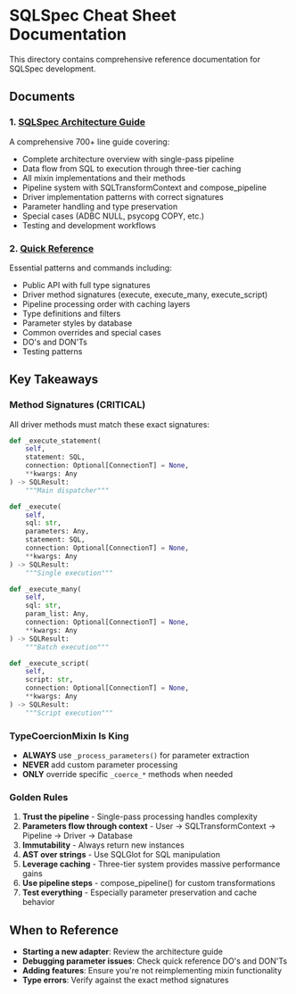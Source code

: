 # SQLSpec Cheat Sheet Documentation

This directory contains comprehensive reference documentation for SQLSpec development.

## Documents

### 1. [SQLSpec Architecture Guide](sqlspec-architecture-guide.md)

A comprehensive 700+ line guide covering:

- Complete architecture overview with single-pass pipeline
- Data flow from SQL to execution through three-tier caching
- All mixin implementations and their methods
- Pipeline system with SQLTransformContext and compose_pipeline
- Driver implementation patterns with correct signatures
- Parameter handling and type preservation
- Special cases (ADBC NULL, psycopg COPY, etc.)
- Testing and development workflows

### 2. [Quick Reference](quick-reference.md)

Essential patterns and commands including:

- Public API with full type signatures
- Driver method signatures (execute, execute_many, execute_script)
- Pipeline processing order with caching layers
- Type definitions and filters
- Parameter styles by database
- Common overrides and special cases
- DO's and DON'Ts
- Testing patterns

## Key Takeaways

### Method Signatures (CRITICAL)

All driver methods must match these exact signatures:

```python
def _execute_statement(
    self,
    statement: SQL,
    connection: Optional[ConnectionT] = None,
    **kwargs: Any
) -> SQLResult:
    """Main dispatcher"""

def _execute(
    self,
    sql: str,
    parameters: Any,
    statement: SQL,
    connection: Optional[ConnectionT] = None,
    **kwargs: Any
) -> SQLResult:
    """Single execution"""

def _execute_many(
    self,
    sql: str,
    param_list: Any,
    connection: Optional[ConnectionT] = None,
    **kwargs: Any
) -> SQLResult:
    """Batch execution"""

def _execute_script(
    self,
    script: str,
    connection: Optional[ConnectionT] = None,
    **kwargs: Any
) -> SQLResult:
    """Script execution"""
```

### TypeCoercionMixin Is King

- **ALWAYS** use `_process_parameters()` for parameter extraction
- **NEVER** add custom parameter processing
- **ONLY** override specific `_coerce_*` methods when needed

### Golden Rules

1. **Trust the pipeline** - Single-pass processing handles complexity
2. **Parameters flow through context** - User → SQLTransformContext → Pipeline → Driver → Database
3. **Immutability** - Always return new instances
4. **AST over strings** - Use SQLGlot for SQL manipulation
5. **Leverage caching** - Three-tier system provides massive performance gains
6. **Use pipeline steps** - compose_pipeline() for custom transformations
7. **Test everything** - Especially parameter preservation and cache behavior

## When to Reference

- **Starting a new adapter**: Review the architecture guide
- **Debugging parameter issues**: Check quick reference DO's and DON'Ts
- **Adding features**: Ensure you're not reimplementing mixin functionality
- **Type errors**: Verify against the exact method signatures
